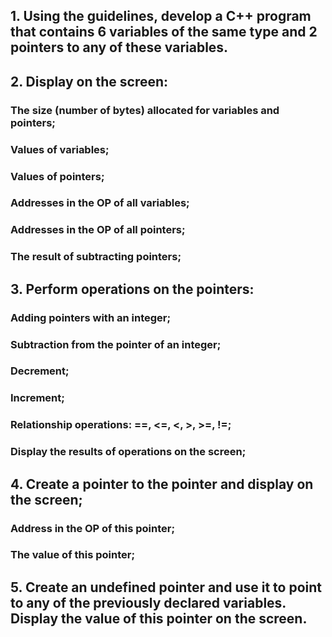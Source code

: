 ## 1. Using the guidelines, develop a C++ program that contains 6 variables of the same type and 2 pointers to any of these variables.
## 2. Display on the screen: 
### The size (number of bytes) allocated for variables and pointers;
### Values of variables; 
### Values of pointers; 
### Addresses in the OP of all variables; 
### Addresses in the OP of all pointers; 
### The result of subtracting pointers; 
## 3. Perform operations on the pointers: 
### Adding pointers with an integer; 
### Subtraction from the pointer of an integer; 
### Decrement;
### Increment; 
### Relationship operations: ==, <=, <, >, >=, !=; 
### Display the results of operations on the screen; 
## 4. Create a pointer to the pointer and display on the screen;
### Address in the OP of this pointer;
### The value of this pointer;
## 5. Create an undefined pointer and use it to point to any of the previously declared variables. Display the value of this pointer on the screen.

